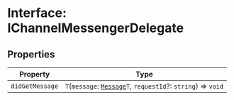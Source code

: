 # Interface: IChannelMessengerDelegate

## Properties

| Property        | Type                                                                                                          |
| --------------- | ------------------------------------------------------------------------------------------------------------- |
| `didGetMessage` | `T`(`message`: [`Message`](../../Message.types/type-aliases/Message.md)`T`, `requestId`?: `string`) => `void` |
